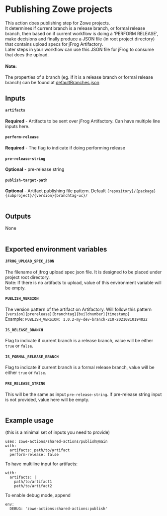 # Publishing Zowe projects

This action does publishing step for Zowe projects.\
It determines if current branch is a release branch, or formal release branch, then based on if current workflow is doing a 'PERFORM RELEASE', make decisions and finally produce a JSON file (in root project directory) that contains upload specs for jFrog Artifactory. \
Later steps in your workflow can use this JSON file for jFrog to consume that does the upload.
#### Note:
The properties of a branch (eg. if it is a release branch or formal release branch) can be found at [defaultBranches.json](https://github.com/zowe-actions/shared-actions/blob/main/envvars-global/defaultBranches.json)
<br />

## Inputs

#### `artifacts`
**Required** - Artifacts to be sent over jFrog Artifactory. Can have multiple line inputs here.
#### `perform-release`
**Required** - The flag to indicate if doing performing release
#### `pre-release-string`
**Optional** - pre-release string
#### `publish-target-path`
**Optional** - Artifact publishing file pattern. Default `{repository}/{package}{subproject}/{version}{branchtag-uc}/`
<br /><br />

## Outputs
None
<br /><br />

## Exported environment variables 
#### `JFROG_UPLOAD_SPEC_JSON`
The filename of jfrog upload spec json file. It is designed to be placed under project root directory.\
Note: If there is no artifacts to upload, value of this environment variable will be empty.
#### `PUBLISH_VERSION`
The version pattern of the artifact on Artifactory. Will follow this pattern `{version}{prerelease}{branchtag}{buildnumber}{timestamp}`\
Example: `PUBLISH_VERSION: 1.0.2-my-dev-branch-210-20210810194022`
#### `IS_RELEASE_BRANCH`
Flag to indicate if current branch is a release branch, value will be either `true` or `false`.
#### `IS_FORMAL_RELEASE_BRANCH`
Flag to indicate if current branch is a formal release branch, value will be either `true` or `false`.
#### `PRE_RELEASE_STRING`
This will be the same as input `pre-release-string`. If pre-release string input is not provided, value here will be empty.
<br /><br />

## Example usage
(this is a minimal set of inputs you need to provide)
```
uses: zowe-actions/shared-actions/publish@main
with:
  artifacts: path/to/artifact
  perform-release: false
```
To have multiline input for artifacts:
```
with:
  artifacts: |
    path/to/artifact1
    path/to/artifact2
```
To enable debug mode, append
```
env:
  DEBUG: 'zowe-actions:shared-actions:publish'
```
